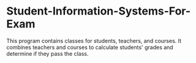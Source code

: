 # Student-Information-Systems-For-Exam
 This program contains classes for students, teachers, and courses. It combines teachers and courses to calculate students' grades and determine if they pass the class.
